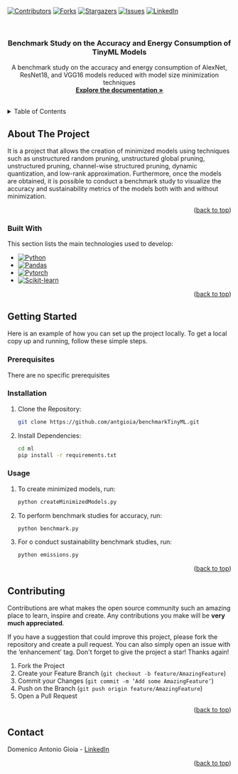 <a id="readme-top"></a>

[![Contributors][contributors-shield]][contributors-url]
[![Forks][forks-shield]][forks-url]
[![Stargazers][stars-shield]][stars-url]
[![Issues][issues-shield]][issues-url]
[![LinkedIn][linkedin-shield]][linkedin-url]

<br />
<div align="center">
  <h3 align="center">Benchmark Study on the Accuracy and Energy Consumption of TinyML Models</h3>

  <p align="center">
    A benchmark study on the accuracy and energy consumption of AlexNet, ResNet18, and VGG16 models reduced with model size minimization techniques
    <br />
    <a href="https://github.com/antgioia/benchmarkTinyML"><strong>Explore the documentation »</strong></a>
    <br />
    <br />
  </p>
</div>

<!-- TABLE OF CONTENTS -->
<details>
  <summary>Table of Contents</summary>
  <ol>
    <li>
      <a href="#about-the-project">About The Project</a>
      <ul>
        <li><a href="#built-with">Built With</a></li>
      </ul>
    </li>
    <li>
      <a href="#getting-started">Getting Started</a>
      <ul>
        <li><a href="#prerequisites">Prerequisites</a></li>
        <li><a href="#installation">Installation</a></li>
        <li><a href="#usage">Usage</a></li>
      </ul>
    </li>
    <li><a href="#contributing">Contributing</a></li>
    <li><a href="#contact">Contact</a></li>
  </ol>
</details>

<!-- ABOUT THE PROJECT -->

## About The Project
It is a project that allows the creation of minimized models using techniques such as unstructured random pruning, unstructured global pruning, unstructured pruning, channel-wise structured pruning, dynamic quantization, and low-rank approximation. Furthermore, once the models are obtained, it is possible to conduct a benchmark study to visualize the accuracy and sustainability metrics of the models both with and without minimization.


<p align="right">(<a href="#readme-top">back to top</a>)</p>

### Built With

This section lists the main technologies used to develop:

- [![Python][python-shield]][python-url]
- [![Pandas][pandas-shield]][pandas-url]
- [![Pytorch][pytorch-shield]][pytorch-url]
- [![Scikit-learn][scikit-learn-shield]][scikit-learn-url]

<p align="right">(<a href="#readme-top">back to top</a>)</p>

<!-- GETTING STARTED -->

## Getting Started

Here is an example of how you can set up the project locally.
To get a local copy up and running, follow these simple steps.

### Prerequisites

There are no specific prerequisites

### Installation

1. Clone the Repository:
   ```sh
   git clone https://github.com/antgioia/benchmarkTinyML.git
   ```
2. Install Dependencies:
   ```sh
   cd ml
   pip install -r requirements.txt
   ```
### Usage

1. To create minimized models, run:
   ```sh
   python createMinimizedModels.py
   ```
2. To perform benchmark studies for accuracy, run:
   ```sh
   python benchmark.py
   ```
3. For o conduct sustainability benchmark studies, run:
   ```sh
   python emissions.py
   ```

<p align="right">(<a href="#readme-top">back to top</a>)</p>

<!-- CONTRIBUTING -->

## Contributing

Contributions are what makes the open source community such an amazing place to learn, inspire and create. Any contributions you make will be **very much appreciated**.

If you have a suggestion that could improve this project, please fork the repository and create a pull request. You can also simply open an issue with the ‘enhancement’ tag.
Don't forget to give the project a star! Thanks again!

1. Fork the Project
2. Create your Feature Branch (`git checkout -b feature/AmazingFeature`)
3. Commit your Changes (`git commit -m ‘Add some AmazingFeature’`)
4. Push on the Branch (`git push origin feature/AmazingFeature`)
5. Open a Pull Request

<p align="right">(<a href="#readme-top">back to top</a>)</p>

<!-- CONTACT -->

## Contact

Domenico Antonio Gioia - [LinkedIn](https://www.linkedin.com/in/domenico-antonio-gioia-42541a1a2/)

<p align="right">(<a href="#readme-top">back to top</a>)</p>

<!-- MARKDOWN LINKS & IMAGES -->
<!-- https://www.markdownguide.org/basic-syntax/#reference-style-links -->

[contributors-shield]: https://img.shields.io/github/contributors/antgioia/benchmarkTinyML.svg?style=for-the-badge
[contributors-url]: https://github.com/antgioia/benchmarkTinyML/graphs/contributors
[forks-shield]: https://img.shields.io/github/forks/antgioia/benchmarkTinyML.svg?style=for-the-badge
[forks-url]: https://github.com/antgioia/benchmarkTinyML/network/members
[stars-shield]: https://img.shields.io/github/stars/antgioia/benchmarkTinyML.svg?style=for-the-badge
[stars-url]: https://github.com/antgioia/benchmarkTinyML/stargazers
[issues-shield]: https://img.shields.io/github/issues/antgioia/benchmarkTinyML.svg?style=for-the-badge
[issues-url]: https://github.com/antgioia/benchmarkTinyML/issues
[license-shield]: https://img.shields.io/github/license/antgioia/benchmarkTinyML.svg?style=for-the-badge
[license-url]: https://github.com/antgioia/benchmarkTinyML/blob/master/LICENSE.txt
[linkedin-shield]: https://img.shields.io/badge/-LinkedIn-black.svg?style=for-the-badge&logo=linkedin&colorB=555
[linkedin-url]: https://www.linkedin.com/in/domenico-antonio-gioia-42541a1a2/
[python-shield]: https://img.shields.io/badge/python-3670A0?style=for-the-badge&logo=python&logoColor=ffdd54
[python-url]: https://www.python.org/
[pandas-shield]: https://img.shields.io/badge/pandas-150458?style=for-the-badge&logo=pandas&logoColor=white
[pandas-url]: https://pandas.pydata.org/
[scikit-learn-shield]: https://img.shields.io/badge/scikit--learn-F7931E?style=for-the-badge&logo=scikit-learn&logoColor=white
[scikit-learn-url]: https://scikit-learn.org/
[pytorch-shield]: https://img.shields.io/badge/PyTorch-EE4C2C?style=for-the-badge&logo=pytorch&logoColor=white
[pytorch-url]: https://pytorch.org/